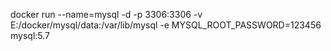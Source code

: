 docker run --name=mysql -d -p 3306:3306 -v E:/docker/mysql/data:/var/lib/mysql -e MYSQL_ROOT_PASSWORD=123456 mysql:5.7